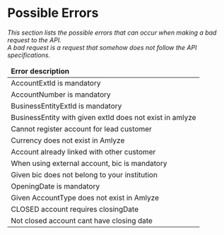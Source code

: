 # Possible Errors
<i>This section lists the possible errors that can occur when making a bad request to the API. </br> A bad request is a request that somehow does not follow the API specifications.

<table>
    <thead>
        <tr>
            <td><b>Error description</b></td>
        </tr>
    </thead>
    <tbody>
        <tr>
            <td>AccountExtId is mandatory</td>
        <tr>
            <td>AccountNumber is mandatory</td>
        </tr>
        <tr>
            <td>BusinessEntityExtId is mandatory</td>
        </tr>
        <tr>
            <td>BusinessEntity with given extId does not exist in amlyze</td>
        </tr>
         <tr>
            <td>Cannot register account for lead customer</td>
        </tr>
         <tr>
            <td>Currency does not exist in Amlyze</td>
        </tr>
         <tr>
            <td>Account already linked with other customer</td>
        </tr>
         <tr>
            <td>When using external account, bic is mandatory</td>
        </tr>
         <tr>
            <td>Given bic does not belong to your institution</td>
        </tr>
         <tr>
            <td>OpeningDate is mandatory</td>
        </tr>
         <tr>
            <td>Given AccountType does not exist in Amlyze</td>
        </tr>
         <tr>
            <td>CLOSED account requires closingDate</td>
        </tr>
        <tr>
            <td>Not closed account cant have closing date</td>
        </tr>
    </tbody>
</table>

